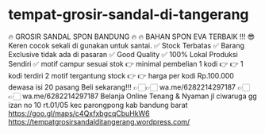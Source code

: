 # tempat-grosir-sandal-di-tangerang
🔥 GROSIR SANDAL SPON BANDUNG 🔥  🔥 BAHAN SPON EVA TERBAIK !!! 😎 Keren cocok sekali di gunakan untuk santai.  ✅ Stock Terbatas ✅ Barang Exclusive tidak ada di pasaran ✅ Good Quality ✅ 100% Lokal Produksi Sendiri ✅ motif campur sesuai stok 👉 minimal pembelian 1 kodi 👉 👉 1 kodi terdiri 2 motif tergantung stock 👉 👉 harga per kodi Rp.100.000 dewasa isi 20 pasang   Beli sekarang!!! 👉🏻👉🏻 wa.me/6282214297187 👉🏻👉🏻 wa.me/6282214297187  Belanja Online Tenang &amp; Nyaman jl ciwaruga gg izan no 10 rt.01/05 kec parongpong kab bandung barat https://goo.gl/maps/c4QxfxbgcqCbuHkW6  https://tempatgrosirsandalditangerang.wordpress.com/
